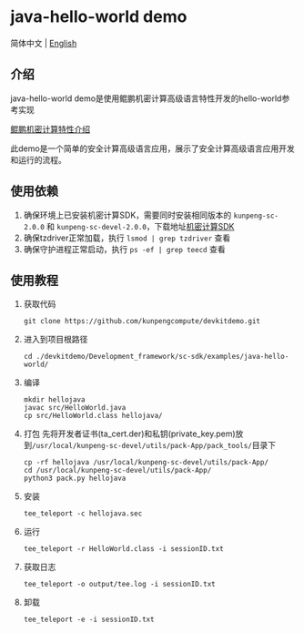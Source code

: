 # java-hello-world demo

简体中文 | [English](README_en.md)

## 介绍
java-hello-world demo是使用鲲鹏机密计算高级语言特性开发的hello-world参考实现

[鲲鹏机密计算特性介绍](https://www.hikunpeng.com/zh/developer/boostkit/confidential-computing)

此demo是一个简单的安全计算高级语言应用，展示了安全计算高级语言应用开发和运行的流程。

## 使用依赖

1. 确保环境上已安装机密计算SDK，需要同时安装相同版本的 `kunpeng-sc-2.0.0` 和 `kunpeng-sc-devel-2.0.0`，下载地址[机密计算SDK](https://mirrors.huaweicloud.com/kunpeng/archive/Kunpeng_SDK/itrustee/)
2. 确保tzdriver正常加载，执行 `lsmod | grep tzdriver` 查看
3. 确保守护进程正常启动，执行 `ps -ef | grep teecd` 查看

## 使用教程

1. 获取代码

    ```shell
    git clone https://github.com/kunpengcompute/devkitdemo.git
    ```

2. 进入到项目根路径

    ```shell
    cd ./devkitdemo/Development_framework/sc-sdk/examples/java-hello-world/
    ```

3. 编译

    ```shell
    mkdir hellojava
    javac src/HelloWorld.java
    cp src/HelloWorld.class hellojava/
    ```

4. 打包
    先将开发者证书(ta_cert.der)和私钥(private_key.pem)放到`/usr/local/kunpeng-sc-devel/utils/pack-App/pack_tools/`目录下
    ```shell
    cp -rf hellojava /usr/local/kunpeng-sc-devel/utils/pack-App/
    cd /usr/local/kunpeng-sc-devel/utils/pack-App/
    python3 pack.py hellojava
    ```

5. 安装

    ```shell
    tee_teleport -c hellojava.sec
    ```

6. 运行

    ```shell
    tee_teleport -r HelloWorld.class -i sessionID.txt
    ```

7. 获取日志

    ```shell
    tee_teleport -o output/tee.log -i sessionID.txt
    ```

8. 卸载

    ```shell
    tee_teleport -e -i sessionID.txt
    ```
